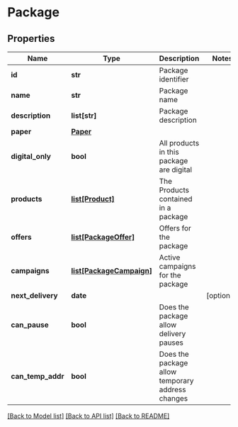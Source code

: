 # Package

## Properties
Name | Type | Description | Notes
------------ | ------------- | ------------- | -------------
**id** | **str** | Package identifier | 
**name** | **str** | Package name | 
**description** | **list[str]** | Package description | 
**paper** | [**Paper**](Paper.md) |  | 
**digital_only** | **bool** | All products in this package are digital | 
**products** | [**list[Product]**](Product.md) | The Products contained in a package | 
**offers** | [**list[PackageOffer]**](PackageOffer.md) | Offers for the package | 
**campaigns** | [**list[PackageCampaign]**](PackageCampaign.md) | Active campaigns for the package | 
**next_delivery** | **date** |  | [optional] 
**can_pause** | **bool** | Does the package allow delivery pauses | 
**can_temp_addr** | **bool** | Does the package allow temporary address changes | 

[[Back to Model list]](../README.md#documentation-for-models) [[Back to API list]](../README.md#documentation-for-api-endpoints) [[Back to README]](../README.md)


